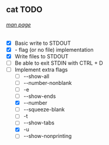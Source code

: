 ## cat TODO
###### [man page](https://linux.die.net/man/1/cat)

- [X] Basic write to STDOUT
- [X] \- flag (or no file) implementation
- [X] Write files to STDOUT
- [ ] Be able to exit STDIN with CTRL + D
- [ ] Implement extra flags
  - [ ] --show-all
  - [ ] --number-nonblank
  - [ ] -e
  - [ ] --show-ends
  - [X] --number
  - [ ] --squeeze-blank
  - [ ] -t
  - [ ] --show-tabs
  - [X] -u
  - [ ] --show-nonprinting
